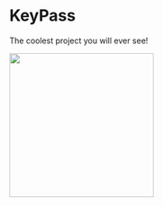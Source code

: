 # KeyPass
The coolest project you will ever see!

<img src="https://lh4.googleusercontent.com/kBXkWsccq2TmydmWSVLTn9zUcMHiiKgtpH5ZDOAmxAOMWiDUaYCjbltqHNyFzepyVJZD0samlc123nbHiCBxCO_SNrCq21tmYng8bCIu=s1200" width="256">
